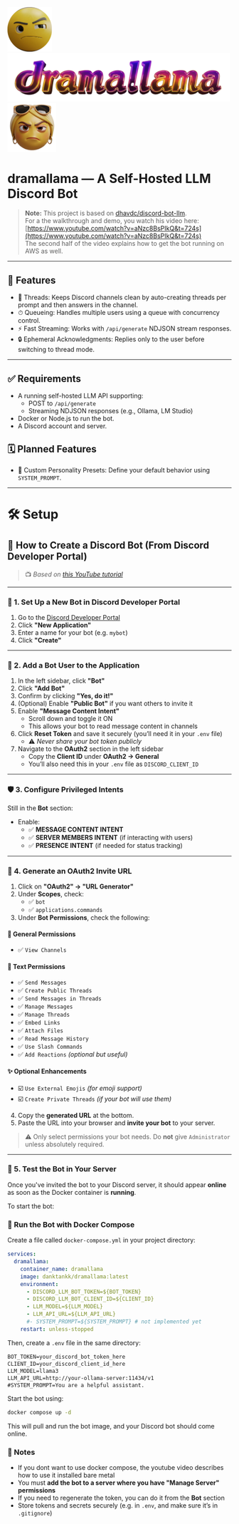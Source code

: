   <img src="assets/logo1.png" alt="Logo 1" width="100"/> <img src="assets/logo2.png" alt="Logo 2" width="500"/><img src="assets/logo3.png" alt="Logo 3" width="110"/>

# dramallama — A Self-Hosted LLM Discord Bot

> **Note:** This project is based on [dhavdc/discord-bot-llm](https://github.com/dhavdc/discord-bot-llm).  
> For a the walkthrough and demo, you watch his video here:  
> [https://www.youtube.com/watch?v=aNzc8BsPIkQ&t=724s](https://www.youtube.com/watch?v=aNzc8BsPIkQ&t=724s)  
> The second half of the video explains how to get the bot running on AWS as well.


---

## 🚀 Features

- 🧵 Threads: Keeps Discord channels clean by auto-creating threads per prompt and then answers in the channel.
- ⏱ Queueing: Handles multiple users using a queue with concurrency control.
- ⚡ Fast Streaming: Works with `/api/generate` NDJSON stream responses.
- 🔒 Ephemeral Acknowledgments: Replies only to the user before switching to thread mode.

---

## ✅ Requirements

- A running self-hosted LLM API supporting:
  - POST to `/api/generate`
  - Streaming NDJSON responses (e.g., Ollama, LM Studio)
- Docker or Node.js to run the bot.
- A Discord account and server.

## 🗓️ Planned Features

- 🧬 Custom Personality Presets: Define your default behavior using `SYSTEM_PROMPT`.

---

# 🛠️ Setup

## 🔧 How to Create a Discord Bot (From Discord Developer Portal)

> 📺 *Based on [this YouTube tutorial](https://www.youtube.com/watch?v=aNzc8BsPIkQ&t=724s)*

---

### 🧠 1. Set Up a New Bot in Discord Developer Portal

1. Go to the [Discord Developer Portal](https://discord.com/developers/applications)
2. Click **"New Application"**
3. Enter a name for your bot (e.g. `mybot`)
4. Click **"Create"**

---

### :robot: 2. Add a Bot User to the Application

1. In the left sidebar, click **"Bot"**
2. Click **"Add Bot"**
3. Confirm by clicking **"Yes, do it!"**
4. (Optional) Enable **"Public Bot"** if you want others to invite it
5. Enable **"Message Content Intent"**
   - Scroll down and toggle it ON
   - This allows your bot to read message content in channels
6. Click **Reset Token** and save it securely (you’ll need it in your `.env` file)
   - ⚠️ *Never share your bot token publicly*
7. Navigate to the **OAuth2** section in the left sidebar
   - Copy the **Client ID** under **OAuth2 → General**
   - You’ll also need this in your `.env` file as `DISCORD_CLIENT_ID`

---

### 🛡️ 3. Configure Privileged Intents

Still in the **Bot** section:
- Enable:
  - ✅ **MESSAGE CONTENT INTENT**
  - ✅ **SERVER MEMBERS INTENT** (if interacting with users)
  - ✅ **PRESENCE INTENT** (if needed for status tracking)

---

### 🔗 4. Generate an OAuth2 Invite URL

1. Click on **"OAuth2" → "URL Generator"**
2. Under **Scopes**, check:
   - ✅ `bot`
   - ✅ `applications.commands`
3. Under **Bot Permissions**, check the following:

#### 📂 General Permissions
- ✅ `View Channels`

#### 💬 Text Permissions
- ✅ `Send Messages`  
- ✅ `Create Public Threads`  
- ✅ `Send Messages in Threads`  
- ✅ `Manage Messages`  
- ✅ `Manage Threads`  
- ✅ `Embed Links`  
- ✅ `Attach Files`  
- ✅ `Read Message History`  
- ✅ `Use Slash Commands`  
- ✅ `Add Reactions` *(optional but useful)*

#### ✨ Optional Enhancements
- ☑️ `Use External Emojis` *(for emoji support)*
- ☑️ `Create Private Threads` *(if your bot will use them)*

4. Copy the **generated URL** at the bottom.
5. Paste the URL into your browser and **invite your bot** to your server.

> ⚠️ Only select permissions your bot needs. Do **not** give `Administrator` unless absolutely required.


---

### 🧪 5. Test the Bot in Your Server

Once you've invited the bot to your Discord server, it should appear **online** as soon as the Docker container is **running**.

To start the bot:

### 🐳 Run the Bot with Docker Compose

Create a file called `docker-compose.yml` in your project directory:

```yaml
services:
  dramallama:
    container_name: dramallama
    image: danktankk/dramallama:latest
    environment:
      - DISCORD_LLM_BOT_TOKEN=${BOT_TOKEN}
      - DISCORD_LLM_BOT_CLIENT_ID=${CLIENT_ID}
      - LLM_MODEL=${LLM_MODEL}
      - LLM_API_URL=${LLM_API_URL}
      #- SYSTEM_PROMPT=${SYSTEM_PROMPT} # not implemented yet
    restart: unless-stopped
```

Then, create a `.env` file in the same directory:

```env
BOT_TOKEN=your_discord_bot_token_here
CLIENT_ID=your_discord_client_id_here
LLM_MODEL=llama3
LLM_API_URL=http://your-ollama-server:11434/v1
#SYSTEM_PROMPT=You are a helpful assistant.
```

Start the bot using:

```bash
docker compose up -d
```

This will pull and run the bot image, and your Discord bot should come online.


### 📌 Notes

- If you dont want to use docker compose, the youtube video describes how to use it installed bare metal
- You must **add the bot to a server where you have "Manage Server" permissions**
- If you need to regenerate the token, you can do it from the **Bot** section
- Store tokens and secrets securely (e.g. in `.env`, and make sure it’s in `.gitignore`)

